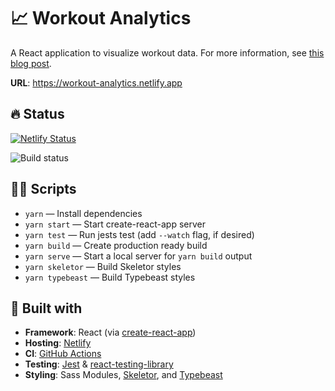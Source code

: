 # 📈 Workout Analytics

A React application to visualize workout data. For more information, see [this blog post](https://danny.codes/blog/workout-analytics).

**URL**: https://workout-analytics.netlify.app

## 🔥 Status

[![Netlify Status](https://api.netlify.com/api/v1/badges/6edc21c6-07e8-4bb5-978b-7674ee04ddd5/deploy-status)](https://app.netlify.com/sites/workout-analytics/deploys)

![Build status](https://github.com/xdmorgan/workout-analytics/workflows/.github/workflows/nodejs.yml/badge.svg)

## 🏃‍♂️ Scripts

- `yarn` &mdash; Install dependencies
- `yarn start` &mdash; Start create-react-app server
- `yarn test` &mdash; Run jests test (add `--watch` flag, if desired)
- `yarn build` &mdash; Create production ready build
- `yarn serve` &mdash; Start a local server for `yarn build` output
- `yarn skeletor` &mdash; Build Skeletor styles
- `yarn typebeast` &mdash; Build Typebeast styles

## 🎨 Built with

- **Framework**: React (via [create-react-app](https://github.com/facebook/create-react-app))
- **Hosting**: [Netlify](https://www.netlify.com/)
- **CI**: [GitHub Actions](https://github.com/xdmorgan/workout-analytics/actions)
- **Testing**: [Jest](https://jestjs.io/) & [react-testing-library](https://testing-library.com/)
- **Styling**: Sass Modules, [Skeletor](https://www.npmjs.com/package/@skeletor/css), and [Typebeast](https://www.npmjs.com/package/typebeast)
